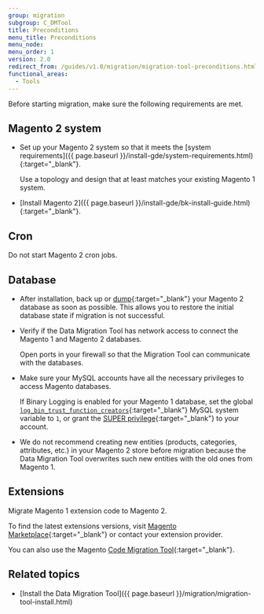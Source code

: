 ```yaml
---
group: migration
subgroup: C_DMTool
title: Preconditions
menu_title: Preconditions
menu_node:
menu_order: 1
version: 2.0
redirect_from: /guides/v1.0/migration/migration-tool-preconditions.html
functional_areas:
  - Tools
---
```


Before starting migration, make sure the following requirements are met.

## Magento 2 system

*	Set up your Magento 2 system so that it meets the [system requirements]({{ page.baseurl }}/install-gde/system-requirements.html){:target="_blank"}.

	Use a topology and design that at least matches your existing Magento 1 system.

*	[Install Magento 2]({{ page.baseurl }}/install-gde/bk-install-guide.html){:target="_blank"}.

## Cron

Do not start Magento 2 cron jobs.

## Database

*	After installation, back up or [dump](https://dev.mysql.com/doc/refman/5.1/en/mysqldump.html){:target="_blank"} your Magento 2 database as soon as possible. This allows you to restore the initial database state if migration is not successful.

*	Verify if the Data Migration Tool has network access to connect the Magento 1 and Magento 2 databases.

	Open ports in your firewall so that the Migration Tool can communicate with the databases.

* Make sure your MySQL accounts have all the necessary privileges to access Magento databases.

  If Binary Logging is enabled for your Magento 1 database, set the global [`log_bin_trust_function_creators`](https://dev.mysql.com/doc/refman/5.7/en/server-system-variables.html#sysvar_log_bin_trust_function_creators){:target="_blank"} MySQL system variable to `1`, or grant the [SUPER privilege](https://dev.mysql.com/doc/refman/5.7/en/privileges-provided.html#priv_super){:target="_blank"} to your account.

* We do not recommend creating new entities (products, categories, attributes, etc.) in your Magento 2 store before migration because the Data Migration Tool overwrites such new entities with the old ones from Magento 1.

## Extensions

Migrate Magento 1 extension code to Magento 2.

To find the latest extensions versions, visit [Magento Marketplace](https://marketplace.magento.com/){:target="_blank"} or contact your extension provider.

You can also use the Magento [Code Migration Tool](https://github.com/magento/code-migration/blob/develop/README.md){:target="_blank"}.

## Related topics

* [Install the Data Migration Tool]({{ page.baseurl }}/migration/migration-tool-install.html)
